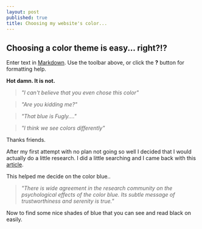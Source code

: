 ```yaml
---
layout: post
published: true
title: Choosing my website's color...
---
```

## Choosing a color theme is easy... right?!?

Enter text in [Markdown](http://daringfireball.net/projects/markdown/). Use the toolbar above, or click the **?** button for formatting help.

**Hot damn. It is not.**

>
> _"I can't believe that you even chose this color"_

> _"Are you kidding me?"_

>_"That blue is Fugly...."_

>_"I think we see colors differently"_
>


Thanks friends. 

After my first attempt with no plan not going so well I decided that I would actually do a little research.  I did a little searching and I came back with this [article](https://blog.kissmetrics.com/psychology-of-color-and-conversions/ "Psychology of color and conversation").

This helped me decide on the color blue..
>	_"There is wide agreement in the research community on the psychological effects of the color blue. Its subtle message of trustworthiness and serenity is true."_

Now to find some nice shades of blue that you can see and read black on easily.
